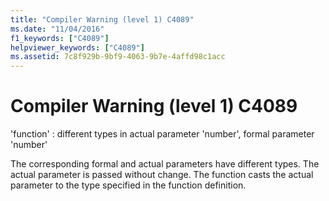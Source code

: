 ```yaml
---
title: "Compiler Warning (level 1) C4089"
ms.date: "11/04/2016"
f1_keywords: ["C4089"]
helpviewer_keywords: ["C4089"]
ms.assetid: 7c8f929b-9bf9-4063-9b7e-4affd98c1acc
---
```

# Compiler Warning (level 1) C4089

'function' : different types in actual parameter 'number', formal parameter 'number'

The corresponding formal and actual parameters have different types. The actual parameter is passed without change. The function casts the actual parameter to the type specified in the function definition.